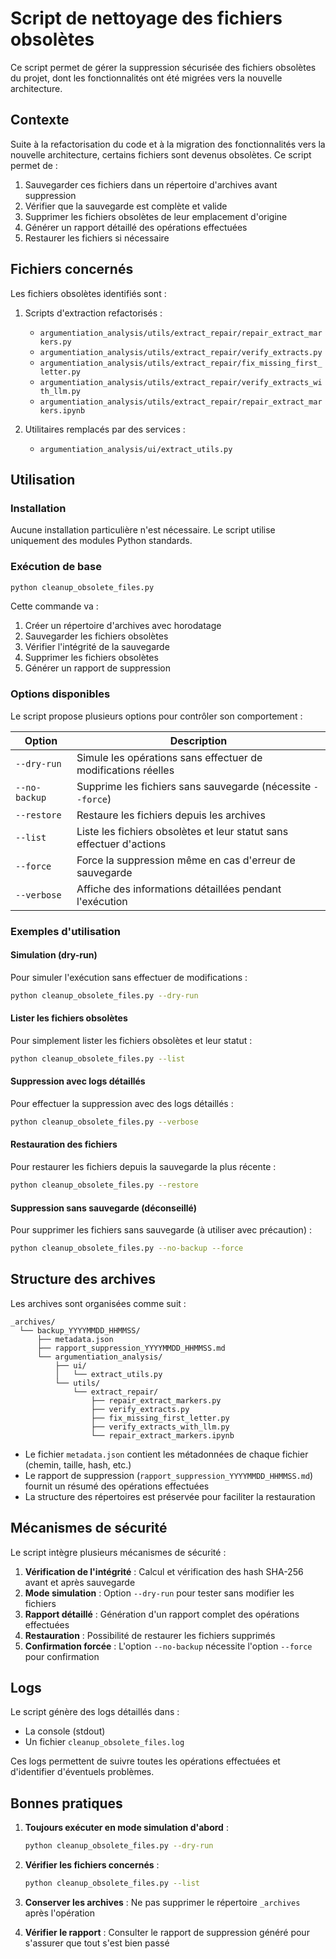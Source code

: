 # Script de nettoyage des fichiers obsolètes

Ce script permet de gérer la suppression sécurisée des fichiers obsolètes du projet, dont les fonctionnalités ont été migrées vers la nouvelle architecture.

## Contexte

Suite à la refactorisation du code et à la migration des fonctionnalités vers la nouvelle architecture, certains fichiers sont devenus obsolètes. Ce script permet de :

1. Sauvegarder ces fichiers dans un répertoire d'archives avant suppression
2. Vérifier que la sauvegarde est complète et valide
3. Supprimer les fichiers obsolètes de leur emplacement d'origine
4. Générer un rapport détaillé des opérations effectuées
5. Restaurer les fichiers si nécessaire

## Fichiers concernés

Les fichiers obsolètes identifiés sont :

1. Scripts d'extraction refactorisés :
   - `argumentiation_analysis/utils/extract_repair/repair_extract_markers.py`
   - `argumentiation_analysis/utils/extract_repair/verify_extracts.py`
   - `argumentiation_analysis/utils/extract_repair/fix_missing_first_letter.py`
   - `argumentiation_analysis/utils/extract_repair/verify_extracts_with_llm.py`
   - `argumentiation_analysis/utils/extract_repair/repair_extract_markers.ipynb`

2. Utilitaires remplacés par des services :
   - `argumentiation_analysis/ui/extract_utils.py`

## Utilisation

### Installation

Aucune installation particulière n'est nécessaire. Le script utilise uniquement des modules Python standards.

### Exécution de base

```bash
python cleanup_obsolete_files.py
```

Cette commande va :
1. Créer un répertoire d'archives avec horodatage
2. Sauvegarder les fichiers obsolètes
3. Vérifier l'intégrité de la sauvegarde
4. Supprimer les fichiers obsolètes
5. Générer un rapport de suppression

### Options disponibles

Le script propose plusieurs options pour contrôler son comportement :

| Option | Description |
|--------|-------------|
| `--dry-run` | Simule les opérations sans effectuer de modifications réelles |
| `--no-backup` | Supprime les fichiers sans sauvegarde (nécessite `--force`) |
| `--restore` | Restaure les fichiers depuis les archives |
| `--list` | Liste les fichiers obsolètes et leur statut sans effectuer d'actions |
| `--force` | Force la suppression même en cas d'erreur de sauvegarde |
| `--verbose` | Affiche des informations détaillées pendant l'exécution |

### Exemples d'utilisation

#### Simulation (dry-run)

Pour simuler l'exécution sans effectuer de modifications :

```bash
python cleanup_obsolete_files.py --dry-run
```

#### Lister les fichiers obsolètes

Pour simplement lister les fichiers obsolètes et leur statut :

```bash
python cleanup_obsolete_files.py --list
```

#### Suppression avec logs détaillés

Pour effectuer la suppression avec des logs détaillés :

```bash
python cleanup_obsolete_files.py --verbose
```

#### Restauration des fichiers

Pour restaurer les fichiers depuis la sauvegarde la plus récente :

```bash
python cleanup_obsolete_files.py --restore
```

#### Suppression sans sauvegarde (déconseillé)

Pour supprimer les fichiers sans sauvegarde (à utiliser avec précaution) :

```bash
python cleanup_obsolete_files.py --no-backup --force
```

## Structure des archives

Les archives sont organisées comme suit :

```
_archives/
  └── backup_YYYYMMDD_HHMMSS/
      ├── metadata.json
      ├── rapport_suppression_YYYYMMDD_HHMMSS.md
      └── argumentiation_analysis/
          ├── ui/
          │   └── extract_utils.py
          └── utils/
              └── extract_repair/
                  ├── repair_extract_markers.py
                  ├── verify_extracts.py
                  ├── fix_missing_first_letter.py
                  ├── verify_extracts_with_llm.py
                  └── repair_extract_markers.ipynb
```

- Le fichier `metadata.json` contient les métadonnées de chaque fichier (chemin, taille, hash, etc.)
- Le rapport de suppression (`rapport_suppression_YYYYMMDD_HHMMSS.md`) fournit un résumé des opérations effectuées
- La structure des répertoires est préservée pour faciliter la restauration

## Mécanismes de sécurité

Le script intègre plusieurs mécanismes de sécurité :

1. **Vérification de l'intégrité** : Calcul et vérification des hash SHA-256 avant et après sauvegarde
2. **Mode simulation** : Option `--dry-run` pour tester sans modifier les fichiers
3. **Rapport détaillé** : Génération d'un rapport complet des opérations effectuées
4. **Restauration** : Possibilité de restaurer les fichiers supprimés
5. **Confirmation forcée** : L'option `--no-backup` nécessite l'option `--force` pour confirmation

## Logs

Le script génère des logs détaillés dans :
- La console (stdout)
- Un fichier `cleanup_obsolete_files.log`

Ces logs permettent de suivre toutes les opérations effectuées et d'identifier d'éventuels problèmes.

## Bonnes pratiques

1. **Toujours exécuter en mode simulation d'abord** :
   ```bash
   python cleanup_obsolete_files.py --dry-run
   ```

2. **Vérifier les fichiers concernés** :
   ```bash
   python cleanup_obsolete_files.py --list
   ```

3. **Conserver les archives** : Ne pas supprimer le répertoire `_archives` après l'opération

4. **Vérifier le rapport** : Consulter le rapport de suppression généré pour s'assurer que tout s'est bien passé